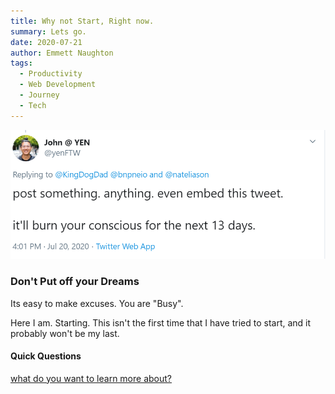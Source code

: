 ```yaml
---
title: Why not Start, Right now.
summary: Lets go.
date: 2020-07-21
author: Emmett Naughton
tags:
  - Productivity
  - Web Development
  - Journey
  - Tech
---
```


![The Tweet](/_includes/assets/images/start/tweet.png)

### Don't Put off your Dreams

Its easy to make excuses. You are "Busy".

Here I am. Starting. This isn't the first time that I have tried to start, and it probably won't be my last.

#### Quick Questions

[what do you want to learn more about?](https://docs.google.com/forms/d/1kxt179aiqavctielbpi-9skuemgby9ql78vrpcvqmrw/prefill)
